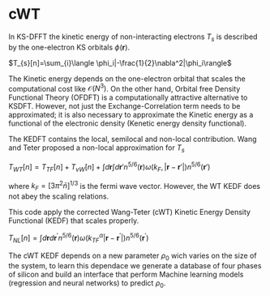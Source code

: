 # cWT
In KS-DFFT the kinetic energy of non-interacting electrons $T_{s}$ is  described by the one-electron KS orbitals $\phi (\mathbf{r})$. 

$T_{s}[n]=\sum_{i}\langle \phi_i|-\frac{1}{2}\nabla^2|\phi_i\rangle$

The Kinetic energy depends on the one-electron orbital that scales the computational cost  like $\mathcal{O}(N^3)$. On the other hand, Orbital free Density Functional Theory (OFDFT) is a computationally attractive alternative to KSDFT. However, not just the Exchange-Correlation term needs to be approximated; it is also necessary to approximate the Kinetic energy as a functional of the electronic density (Kenetic energy density functional).

The KEDFT contains the local, semilocal and non-local contribution. Wang and Teter proposed a non-local approximation for $T_{s}$

$T_{WT}[n]=T_{TF}[n]+T_{vW}[n]+\int d\mathbf{r} \int d\mathbf{r}' n^{5/6}(\mathbf{r}) \omega (k_{F},|\mathbf{r} -\mathbf{r}'|)n^{5/6}(\mathbf{r}')$

where $k_{F} = [3\pi^{2}\bar{n}]^{1/3}$ is the fermi wave vector. However, the WT KEDF does not abey the scaling relations.

This code apply the corrected Wang-Teter (cWT) Kinetic Energy Density Functional (KEDF) that scales properly.

$T_{NL}[n]=\int d\mathbf{r} d{\mathbf{r}^\prime} n^{5/6}(\mathbf{r}) \omega (k_{TF}^{\alpha}|{\mathbf{r} -\mathbf{r}^\prime}|)n^{5/6}(\mathbf{r}^\prime)$

The cWT KEDF depends on a new parameter $\rho_{0}$ wich varies on the size of the system, to learn this dependace we generate a database of four phases of silicon and build an interface that perform Machine learning models (regression and neural networks) to predict $\rho_{0}$.
